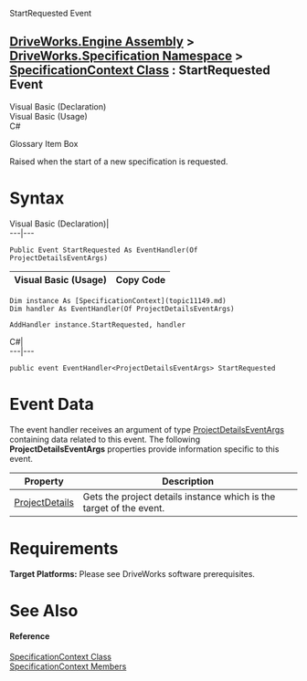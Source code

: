 StartRequested Event   
  
[DriveWorks.Engine Assembly](topic2156.md) > [DriveWorks.Specification Namespace](topic10764.md) > [SpecificationContext Class](topic11149.md) : StartRequested Event  
---  
  
Visual Basic (Declaration)    
Visual Basic (Usage)    
C# 

Glossary Item Box

Raised when the start of a new specification is requested. 

# Syntax

Visual Basic (Declaration)|   
---|---  
      
    
    Public Event StartRequested As EventHandler(Of ProjectDetailsEventArgs)  
  
Visual Basic (Usage)| Copy Code  
---|---  
      
    
    Dim instance As [SpecificationContext](topic11149.md)
    Dim handler As EventHandler(Of ProjectDetailsEventArgs)
     
    AddHandler instance.StartRequested, handler  
  
C#|   
---|---  
      
    
    public event EventHandler<ProjectDetailsEventArgs> StartRequested  
  
# Event Data

The event handler receives an argument of type [ProjectDetailsEventArgs](topic11112.md) containing data related to this event. The following **ProjectDetailsEventArgs** properties provide information specific to this event.

Property| Description  
---|---  
[ProjectDetails](topic11122.md)| Gets the project details instance which is the target of the event.   
  
# Requirements

**Target Platforms:** Please see DriveWorks software prerequisites.

# See Also

#### Reference

[SpecificationContext Class](topic11149.md)   
[SpecificationContext Members](topic11150.md)


